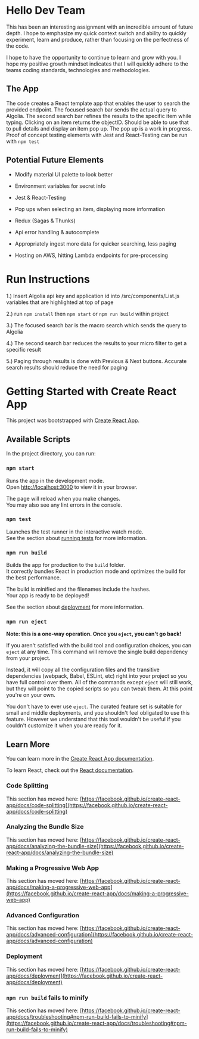 # Hello Dev Team

This has been an interesting assignment with an incredible amount of future depth. I hope to emphasize 
my quick context switch and ability to quickly experiment, learn and produce, rather than focusing on the perfectness of the code.

I hope to have the opportunity to continue to learn and grow with you. I hope my positive growth mindset indicates that I
will quickly adhere to the teams coding standards, technologies and methodologies.

## The App

The code creates a React template app that enables the user to search the provided endpoint. The focused search bar sends the
actual query to Algolia. The second search bar refines the results to the specific item while typing. Clicking on an item
returns the objectID. Should be able to use that to pull details and display an item pop up. The pop up
is a work in progress. Proof of concept testing
elements with Jest and React-Testing can be run with `npm test`

## Potential Future Elements

- Modify material UI palette to look better

- Environment variables for secret info

- Jest & React-Testing

- Pop ups when selecting an item, displaying more information

- Redux (Sagas & Thunks)

- Api error handling & autocomplete

- Appropriately ingest more data for quicker searching, less paging

- Hosting on AWS, hitting Lambda endpoints for pre-processing

# Run Instructions

1.) Insert Algolia api key and application id into /src/components/List.js variables that are highlighted at top of page

2.) run `npm install` then `npm start` or `npm run build` within project

3.) The focused search bar is the macro search which sends the query to Algolia

4.) The second search bar reduces the results to your micro filter to get a specific result

5.) Paging through results is done with Previous & Next buttons. Accurate search results should reduce
the need for paging

# Getting Started with Create React App

This project was bootstrapped with [Create React App](https://github.com/facebook/create-react-app).

## Available Scripts

In the project directory, you can run:

### `npm start`

Runs the app in the development mode.\
Open [http://localhost:3000](http://localhost:3000) to view it in your browser.

The page will reload when you make changes.\
You may also see any lint errors in the console.

### `npm test`

Launches the test runner in the interactive watch mode.\
See the section about [running tests](https://facebook.github.io/create-react-app/docs/running-tests) for more information.

### `npm run build`

Builds the app for production to the `build` folder.\
It correctly bundles React in production mode and optimizes the build for the best performance.

The build is minified and the filenames include the hashes.\
Your app is ready to be deployed!

See the section about [deployment](https://facebook.github.io/create-react-app/docs/deployment) for more information.

### `npm run eject`

**Note: this is a one-way operation. Once you `eject`, you can't go back!**

If you aren't satisfied with the build tool and configuration choices, you can `eject` at any time. This command will remove the single build dependency from your project.

Instead, it will copy all the configuration files and the transitive dependencies (webpack, Babel, ESLint, etc) right into your project so you have full control over them. All of the commands except `eject` will still work, but they will point to the copied scripts so you can tweak them. At this point you're on your own.

You don't have to ever use `eject`. The curated feature set is suitable for small and middle deployments, and you shouldn't feel obligated to use this feature. However we understand that this tool wouldn't be useful if you couldn't customize it when you are ready for it.

## Learn More

You can learn more in the [Create React App documentation](https://facebook.github.io/create-react-app/docs/getting-started).

To learn React, check out the [React documentation](https://reactjs.org/).

### Code Splitting

This section has moved here: [https://facebook.github.io/create-react-app/docs/code-splitting](https://facebook.github.io/create-react-app/docs/code-splitting)

### Analyzing the Bundle Size

This section has moved here: [https://facebook.github.io/create-react-app/docs/analyzing-the-bundle-size](https://facebook.github.io/create-react-app/docs/analyzing-the-bundle-size)

### Making a Progressive Web App

This section has moved here: [https://facebook.github.io/create-react-app/docs/making-a-progressive-web-app](https://facebook.github.io/create-react-app/docs/making-a-progressive-web-app)

### Advanced Configuration

This section has moved here: [https://facebook.github.io/create-react-app/docs/advanced-configuration](https://facebook.github.io/create-react-app/docs/advanced-configuration)

### Deployment

This section has moved here: [https://facebook.github.io/create-react-app/docs/deployment](https://facebook.github.io/create-react-app/docs/deployment)

### `npm run build` fails to minify

This section has moved here: [https://facebook.github.io/create-react-app/docs/troubleshooting#npm-run-build-fails-to-minify](https://facebook.github.io/create-react-app/docs/troubleshooting#npm-run-build-fails-to-minify)
